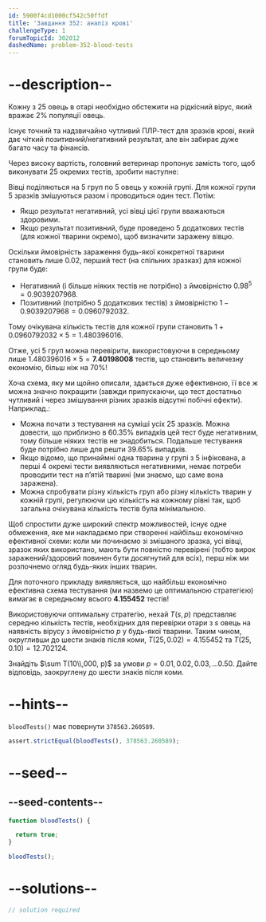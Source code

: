```yaml
---
id: 5900f4cd1000cf542c50ffdf
title: 'Завдання 352: аналіз крові'
challengeType: 1
forumTopicId: 302012
dashedName: problem-352-blood-tests
---
```


# --description--

Кожну з 25 овець в отарі необхідно обстежити на рідкісний вірус, який вражає 2% популяції овець.

Існує точний та надзвичайно чутливий ПЛР-тест для зразків крові, який дає чіткий позитивний/негативний результат, але він забирає дуже багато часу та фінансів.

Через високу вартість, головний ветеринар пропонує замість того, щоб виконувати 25 окремих тестів, зробити наступне:

Вівці поділяються на 5 груп по 5 овець у кожній групі. Для кожної групи 5 зразків змішуються разом і проводиться один тест. Потім:

- Якщо результат негативний, усі вівці цієї групи вважаються здоровими.
- Якщо результат позитивний, буде проведено 5 додаткових тестів (для кожної тварини окремо), щоб визначити заражену вівцю.

Оскільки ймовірність зараження будь-якої конкретної тварини становить лише 0.02, перший тест (на спільних зразках) для кожної групи буде:

- Негативний (і більше ніяких тестів не потрібно) з ймовірністю ${0.98}^5 = 0.9039207968$.
- Позитивний (потрібно 5 додаткових тестів) з ймовірністю $1 - 0.9039207968 = 0.0960792032$.

Тому очікувана кількість тестів для кожної групи становить $1 + 0.0960792032 × 5 = 1.480396016$.

Отже, усі 5 груп можна перевірити, використовуючи в середньому лише $1.480396016 × 5 = \mathbf{7.40198008}$ тестів, що становить величезну економію, більш ніж на 70%!

Хоча схема, яку ми щойно описали, здається дуже ефективною, її все ж можна значно покращити (завжди припускаючи, що тест достатньо чутливий і через змішування різних зразків відсутні побічні ефекти). Наприклад.:

- Можна почати з тестування на суміші усіх 25 зразків. Можна довести, що приблизно в 60.35% випадків цей тест буде негативним, тому більше ніяких тестів не знадобиться. Подальше тестування буде потрібно лише для решти 39.65% випадків.
- Якщо відомо, що принаймні одна тварина у групі з 5 інфікована, а перші 4 окремі тести виявляються негативними, немає потреби проводити тест на п’ятій тварині (ми знаємо, що саме вона заражена).
- Можна спробувати різну кількість груп або різну кількість тварин у кожній групі, регулюючи цю кількість на кожному рівні так, щоб загальна очікувана кількість тестів була мінімальною.

Щоб спростити дуже широкий спектр можливостей, існує одне обмеження, яке ми накладаємо при створенні найбільш економічно ефективної схеми: коли ми починаємо зі змішаного зразка, усі вівці, зразок яких використано, мають бути повністю перевірені (тобто вирок заражений/здоровий повинен бути досягнутий для всіх), перш ніж ми розпочнемо огляд будь-яких інших тварин.

Для поточного прикладу виявляється, що найбільш економічно ефективна схема тестування (ми назвемо це оптимальною стратегією) вимагає в середньому всього <strong>4.155452</strong> тестів!

Використовуючи оптимальну стратегію, нехай $T(s, p)$ представляє середню кількість тестів, необхідних для перевірки отари з $s$ овець на наявність вірусу з ймовірністю $p$ у будь-якої тварини. Таким чином, округливши до шести знаків після коми, $T(25, 0.02) = 4.155452$ та $T(25, 0.10) = 12.702124$.

Знайдіть $\sum T(10\\,000, p)$ за умови $p = 0.01, 0.02, 0.03, \ldots 0.50$. Дайте відповідь, заокруглену до шести знаків після коми.

# --hints--

`bloodTests()` має повернути `378563.260589`.

```js
assert.strictEqual(bloodTests(), 378563.260589);
```

# --seed--

## --seed-contents--

```js
function bloodTests() {

  return true;
}

bloodTests();
```

# --solutions--

```js
// solution required
```
